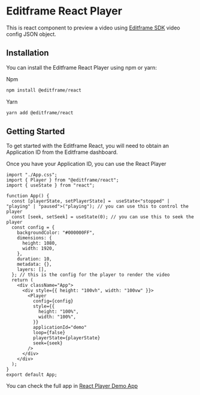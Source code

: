# Editframe React Player


This is react component to preview a video using [Editframe SDK](https://www.editframe.com/docs/sdks) video config JSON object.


## Installation
You can install the Editframe React Player using npm or yarn:

Npm
```sh
npm install @editframe/react
```
Yarn
```sh
yarn add @editframe/react
```


## Getting Started

To get started with the Editframe React, you will need to obtain an Application ID from the Editframe dashboard.

Once you have your Application ID, you can use the React Player


```App.tsx
import "./App.css";
import { Player } from "@editframe/react";
import { useState } from "react";

function App() {
  const [playerState, setPlayerState] =  useState<"stopped" | "playing" | "paused">("playing"); // you can use this to control the player
  const [seek, setSeek] = useState(0); // you can use this to seek the player
  const config = {
    backgroundColor: "#000000FF",
    dimensions: {
      height: 1080,
      width: 1920,
    },
    duration: 10,
    metadata: {},
    layers: [],
  }; // this is the config for the player to render the video 
  return (
    <div className="App">
      <div style={{ height: "100vh", width: "100vw" }}>
        <Player
          config={config}
          style={{
            height: "100%",
            width: "100%",
          }}
          applicationId="demo"
          loop={false}
          playerState={playerState}
          seek={seek}
        />
      </div>
    </div>
  );
}
export default App;
```
You can check the full app in [React Player Demo App](https://github.com/editframe/react-player-demo-app)

